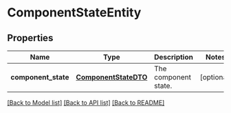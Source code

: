 # ComponentStateEntity

## Properties
Name | Type | Description | Notes
------------ | ------------- | ------------- | -------------
**component_state** | [**ComponentStateDTO**](ComponentStateDTO.md) | The component state. | [optional] 

[[Back to Model list]](../README.md#documentation-for-models) [[Back to API list]](../README.md#documentation-for-api-endpoints) [[Back to README]](../README.md)


